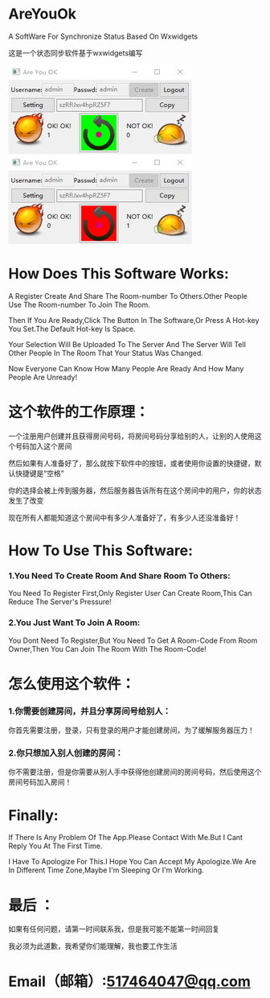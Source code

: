 
# AreYouOk
A SoftWare For Synchronize Status Based On Wxwidgets

这是一个状态同步软件基于wxwidgets编写

![image](https://github.com/chenjie199234/AreYouOk/raw/master/Client/screenshot/OKOK.png) ![image](https://github.com/chenjie199234/AreYouOk/raw/master/Client/screenshot/NotOK.png)

# How Does This Software Works:

A Register Create And Share The Room-number To Others.Other People Use The Room-number To Join The Room.

Then If You Are Ready,Click The Button In The Software,Or Press A Hot-key You Set.The Default Hot-key Is Space.

Your Selection Will Be Uploaded To The Server And The Server Will Tell Other People In The Room That Your Status Was Changed. 

Now Everyone  Can Know How Many People Are Ready And How Many People Are Unready!

# 这个软件的工作原理：

一个注册用户创建并且获得房间号码，将房间号码分享给别的人，让别的人使用这个号码加入这个房间

然后如果有人准备好了，那么就按下软件中的按钮，或者使用你设置的快捷键，默认快捷键是“空格”

你的选择会被上传到服务器，然后服务器告诉所有在这个房间中的用户，你的状态发生了改变

现在所有人都能知道这个房间中有多少人准备好了，有多少人还没准备好！

# How To Use This Software:

 ### 1.You Need To Create Room And Share Room To Others:
 You Need To Register First,Only Register User Can Create Room,This Can Reduce The Server's Pressure!

 ### 2.You Just Want To Join A Room:
  You Dont Need To Register,But You Need To Get A Room-Code From Room Owner,Then You Can Join The Room With The Room-Code!

# 怎么使用这个软件：

### 1.你需要创建房间，并且分享房间号给别人：
你首先需要注册，登录，只有登录的用户才能创建房间，为了缓解服务器压力！

### 2.你只想加入别人创建的房间：
你不需要注册，但是你需要从别人手中获得他创建房间的房间号码，然后使用这个房间号码加入房间！

# Finally:

If There Is Any Problem Of The App.Please Contact With Me.But I Cant Reply You At The First Time.

I Have To Apologize For This.I Hope You Can Accept My Apologize.We Are In Different Time Zone,Maybe I'm Sleeping Or I'm Working.

# 最后 ：

如果有任何问题，请第一时间联系我，但是我可能不能第一时间回复

我必须为此道歉，我希望你们能理解，我也要工作生活


# Email（邮箱）:517464047@qq.com
